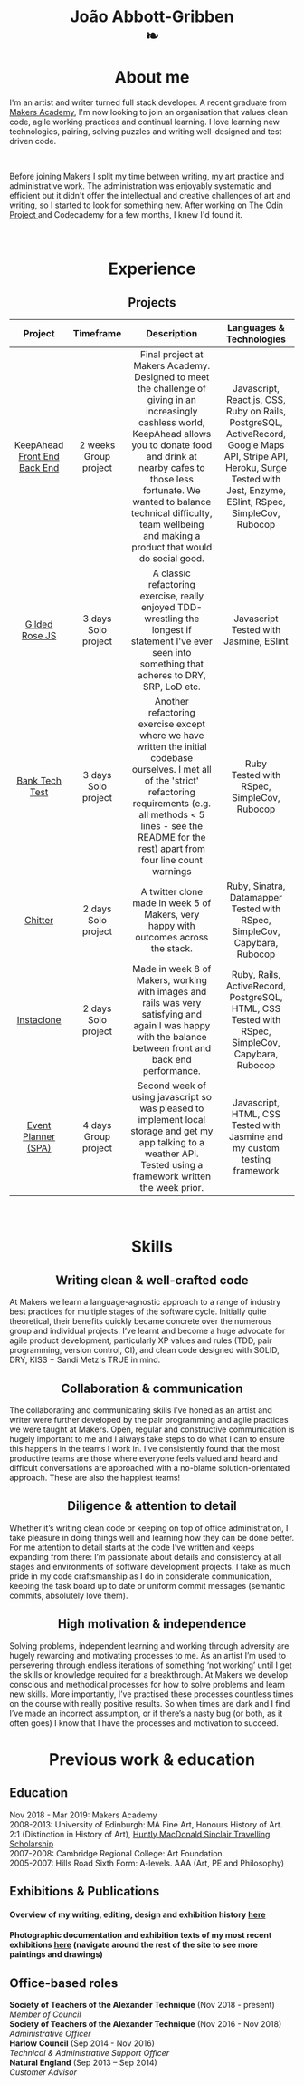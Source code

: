 <h1 align="center">João Abbott-Gribben</br>❧</h1>

<h1 align="center"> About me</h1>

<p>I'm an artist and writer turned full stack developer. A recent graduate from <a href="https://makers.tech/hire/">Makers Academy</a>, I'm now looking to join an organisation that values clean code, agile working practices and continual learning. I love learning new technologies, pairing, solving puzzles and writing well-designed and test-driven code.</p>
<br>
<p>Before joining Makers I split my time between writing, my art practice and administrative work. The administration was enjoyably systematic and efficient but it didn't offer the intellectual and creative challenges of art and writing, so I started to look for something new. After working on <a href=https://www.theodinproject.com/courses>The Odin Project </a> and Codecademy for a few months, I knew I'd found it.</p>
<br>

<h1 align="center"> Experience</h1>

<h2 align="center"> Projects</h2>

|**Project**|**Timeframe**|**Description**|**Languages & Technologies**|
|:-----:|:-----:|:-----:|:-----:|
|KeepAhead [Front End](https://github.com/joaoag/react_front_end_hhh)</br> [Back End](https://github.com/joaoag/KeepAhead_RailsAPI)| 2 weeks</br>Group project| Final project at Makers Academy. Designed to meet the challenge of giving in an increasingly cashless world, KeepAhead allows you to donate food and drink at nearby cafes to those less fortunate. We wanted to balance technical difficulty, team wellbeing and making a product that would do social good. | Javascript, React.js, CSS, Ruby on Rails, PostgreSQL, ActiveRecord, Google Maps API, Stripe API, Heroku, Surge</br> Tested with Jest, Enzyme, ESlint, RSpec, SimpleCov, Rubocop |
|[Gilded Rose JS](https://github.com/joaoag/GildedRose-JS)| 3 days</br>Solo project | A classic refactoring exercise, really enjoyed TDD-wrestling  the longest if statement I've ever seen into something that adheres to DRY, SRP, LoD etc. | Javascript</br> Tested with Jasmine, ESlint |
|[Bank Tech Test](https://github.com/joaoag/bank_tech_test) | 3 days</br>Solo project | Another refactoring exercise except where we have written the initial codebase ourselves. I met all of the 'strict' refactoring requirements (e.g. all methods < 5 lines - see the README for the rest) apart from four line count warnings | Ruby</br> Tested with RSpec, SimpleCov, Rubocop |
|[Chitter](https://github.com/joaoag/chitter-challenge) | 2 days</br>Solo project | A twitter clone made in week 5 of Makers, very happy with outcomes across the stack. | Ruby, Sinatra, Datamapper</br> Tested with RSpec, SimpleCov, Capybara, Rubocop |
|[Instaclone](https://github.com/joaoag/Instaclone) | 2 days</br>Solo project| Made in week 8 of Makers, working with images and rails was very satisfying and again I was happy with the balance between front and back end performance. | Ruby, Rails, ActiveRecord, PostgreSQL, HTML, CSS</br> Tested with RSpec, SimpleCov, Capybara, Rubocop |
|[Event Planner (SPA)](https://github.com/joaoag/event_planner_spa_js) | 4 days</br>Group project | Second week of using javascript so was pleased to implement local storage and get my app talking to a weather API. Tested using a framework written the week prior. | Javascript, HTML, CSS</br> Tested with Jasmine and my custom testing framework |

<br>

<h1 align="center"> Skills</h1>
<h2 align="center"> Writing clean & well-crafted code</h2>

At Makers we learn a language-agnostic approach to a range of industry best practices for multiple stages of the software cycle. Initially quite theoretical, their benefits quickly became concrete over the numerous group and individual projects. I’ve learnt and become a huge advocate for agile product development, particularly XP values and rules (TDD, pair programming, version control, CI), and clean code designed with SOLID, DRY, KISS + Sandi Metz's TRUE in mind. 
<br>
<h2 align="center">Collaboration & communication</h2>
The collaborating and communicating skills I’ve honed as an artist and writer were further developed by the pair programming and agile practices we were taught at Makers. Open, regular and constructive communication is hugely important to me and I always take steps to do what I can to ensure this happens in the teams I work in. I’ve consistently found that the most productive teams are those where everyone feels valued and heard and difficult conversations are approached with a no-blame solution-orientated approach. These are also the happiest teams!


<h2 align="center">Diligence & attention to detail</h2> 
Whether it’s writing clean code or keeping on top of office administration, I take pleasure in doing things well and learning how they can be done better. For me attention to detail starts at the code I’ve written and keeps expanding from there: I’m passionate about details and consistency at all stages and environments of software development projects. I take as much pride in my code craftsmanship as I do in considerate communication, keeping the task board up to date or uniform commit messages (semantic commits, absolutely love them). 


<h2 align="center">High motivation & independence </h2> 
Solving problems, independent learning and working through adversity are hugely rewarding and motivating processes to me. As an artist I’m used to persevering through endless iterations of something ‘not working’ until I get the skills or knowledge required for a breakthrough. At Makers we develop conscious and methodical processes for how to solve problems and learn new skills. More importantly, I’ve practised these processes countless times on the course with really positive results. So when times are dark and I find I’ve made an incorrect assumption, or if there’s a nasty bug (or both, as it often goes) I know that I have the processes and motivation to succeed.


<h1 align="center"> Previous work & education </h1>
<h2> Education </h2>
Nov 2018 - Mar 2019: Makers Academy</br>
2008-2013: University of Edinburgh: MA Fine Art, Honours History of Art. 2:1 (Distinction in History of Art), <a href="https://www.ed.ac.uk/student-funding/current-students/university-prizes-awards/humanities/history-art">Huntly MacDonald Sinclair Travelling Scholarship</a> 
</br>
2007-2008: Cambridge Regional College: Art Foundation.</br>
2005-2007: Hills Road Sixth Form: A-levels. AAA (Art, PE and Philosophy)</br>

## Exhibitions & Publications
#### Overview of my writing, editing, design and exhibition history [here](https://files.cargocollective.com/344894/J-Abbott-Gribben-CV-May-2018.pdf)
#### Photographic documentation and exhibition texts of my most recent exhibitions [here](https://joaoabbottgribben.com/Exhibitions) (navigate around the rest of the site to see more paintings and drawings)

## Office-based roles
**Society of Teachers of the Alexander Technique** (Nov 2018 - present)   
*Member of Council*  
**Society of Teachers of the Alexander Technique** (Nov 2016 - Nov 2018)     
*Administrative Officer*  
**Harlow Council** (Sep 2014 - Nov 2016)   
*Technical & Administrative Support Officer*  
**Natural England** (Sep 2013 – Sep 2014)  
*Customer Advisor*
